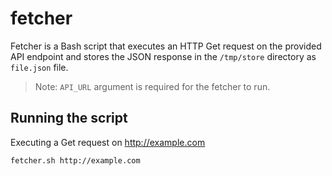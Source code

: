 # fetcher

Fetcher is a Bash script that executes an HTTP Get request on the provided
API endpoint and stores the JSON response in the `/tmp/store` directory
as `file.json` file.

> Note: `API_URL` argument is required for the fetcher to run.

## Running the script

Executing a Get request on http://example.com
```bash
fetcher.sh http://example.com
```
